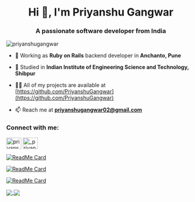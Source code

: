 <h1 align="center">Hi 👋, I'm Priyanshu Gangwar</h1>
<h3 align="center">A passionate software developer from India</h3>

<p align="left"> <img src="https://komarev.com/ghpvc/?username=priyanshugangwar&label=Profile%20views&color=0e75b6&style=flat" alt="priyanshugangwar" /> </p>

- 💼 Working as **Ruby on Rails** backend developer in **Anchanto, Pune**

- 📝 Studied in **Indian Institute of Engineering Science and Technology, Shibpur**

- 👨‍💻 All of my projects are available at [https://github.com/PriyanshuGangwar](https://github.com/PriyanshuGangwar)

- 📫 Reach me at **priyanshugangwar02@gmail.com**

<p align="left">
<h3 align="left">Connect with me:</h3>
<a href="https://linkedin.com/in/priyanshugangwar02" target="blank"><img align="center" src="https://cdn.jsdelivr.net/npm/simple-icons@3.0.1/icons/linkedin.svg" alt="priyanshugangwar02" height="30" width="40" /></a>
<a href="https://instagram.com/_priyanshu_gangwar" target="blank"><img align="center" src="https://cdn.jsdelivr.net/npm/simple-icons@3.0.1/icons/instagram.svg" alt="_priyanshu_gangwar" height="30" width="40" /></a>
</p>

[![ReadMe Card](https://github-readme-stats.vercel.app/api/pin/?username=PriyanshuGangwar&repo=Robotcleaner)](https://github.com/PriyanshuGangwar/Robotcleaner)

[![ReadMe Card](https://github-readme-stats.vercel.app/api/pin/?username=PriyanshuGangwar&repo=Sorting-Visualizer)](https://github.com/PriyanshuGangwar/Sorting-Visualizer)

[![ReadMe Card](https://github-readme-stats.vercel.app/api/pin/?username=PriyanshuGangwar&repo=Sudoku-Solver)](https://github.com/PriyanshuGangwar/Sudoku-Solver)

<a href="https://github.com/PriyanshuGangwar/github-readme-stats">
  <img align="center" src="https://github-readme-stats.vercel.app/api/top-langs/?username=PriyanshuGangwar" />
</a>
<a href="https://github.com/PriyanshuGangwar/github-readme-stats">
  <img align="center" src="https://github-readme-stats.vercel.app/api?username=PriyanshuGangwar" />
</a>
